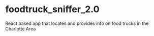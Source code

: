 # foodtruck_sniffer_2.0
React based app that locates and provides info on food trucks in the Charlotte Area
